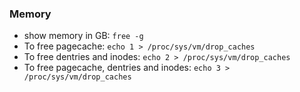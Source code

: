 
### Memory

- show memory in GB: `free -g`
- To free pagecache: `echo 1 > /proc/sys/vm/drop_caches`
- To free dentries and inodes: `echo 2 > /proc/sys/vm/drop_caches`
- To free pagecache, dentries and inodes: `echo 3 > /proc/sys/vm/drop_caches`
